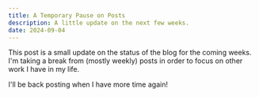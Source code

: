 ```yaml
---
title: A Temporary Pause on Posts
description: A little update on the next few weeks.
date: 2024-09-04
---
```


This post is a small update on the status of the blog for the coming weeks. I'm
taking a break from (mostly weekly) posts in order to focus on other work I have
in my life.

I'll be back posting when I have more time again!

